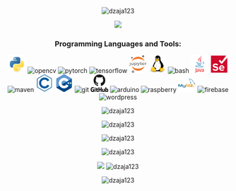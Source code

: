 <p align="center">
<img src="https://raw.githubusercontent.com/andreasbm/readme/master/assets/lines/rainbow.png" alt="dzaja123" />
</p>

<p align="center">
<a><img src="https://readme-typing-svg.herokuapp.com/?lines=Hi,%20I%20am%20Nikola,%20Software%20Engineering%20student%20&font=Fira%20Code&center=true&width=700&height=46&color=0080ff&vCenter=true&size=22"></a>
</p>

<h3 align="center">Programming Languages and Tools: </h3>

<p align="center"> 
<a> <img src="https://raw.githubusercontent.com/devicons/devicon/master/icons/python/python-original.svg" alt="python" width="40" height="40"/> </a>
<a> <img src="https://www.vectorlogo.zone/logos/opencv/opencv-icon.svg" alt="opencv" width="40" height="40"/> </a>  
<a> <img src="https://www.vectorlogo.zone/logos/pytorch/pytorch-icon.svg" alt="pytorch" width="40" height="40"/> </a> 
<a> <img src="https://www.vectorlogo.zone/logos/tensorflow/tensorflow-icon.svg" alt="tensorflow" width="40" height="40"/> </a>  
<a> <img src="https://github.com/devicons/devicon/blob/master/icons/jupyter/jupyter-original-wordmark.svg" alt="jupyter" width="40" height="40"/> </a> 
<a> <img src="https://github.com/devicons/devicon/blob/master/icons/linux/linux-original.svg" alt="linux" width="40" height="40"/> </a> 
<a> <img src="https://www.vectorlogo.zone/logos/gnu_bash/gnu_bash-icon.svg" alt="bash" width="40" height="40"/> </a> 
<a> <img src="https://github.com/devicons/devicon/blob/master/icons/java/java-original-wordmark.svg" alt="java" width="40" height="40"/> </a> 
<a> <img src="https://github.com/devicons/devicon/blob/master/icons/selenium/selenium-original.svg" alt="selenium" width="40" height="40"/> </a>
<a> <img src="https://github.com/get-icon/geticon/blob/master/icons/maven.svg" alt="maven" width="40" height="40"/> </a>
<a> <img src="https://github.com/devicons/devicon/blob/master/icons/c/c-line.svg" alt="c" width="40" height="40"/> </a> 
<a> <img src="https://raw.githubusercontent.com/devicons/devicon/master/icons/cplusplus/cplusplus-original.svg" alt="cplusplus" width="40" height="40"/> </a> 
<a> <img src="https://www.vectorlogo.zone/logos/git-scm/git-scm-icon.svg" alt="git" width="40" height="40"/> </a> 
<a> <img src="https://github.com/devicons/devicon/blob/master/icons/github/github-original-wordmark.svg" alt="github" width="40" height="40"/> </a>
<a> <img src="https://cdn.worldvectorlogo.com/logos/arduino-1.svg" alt="arduino" width="40" height="40"/> </a>
<a> <img src="https://www.vectorlogo.zone/logos/raspberrypi/raspberrypi-icon.svg" alt="raspberry" width="40" height="40"/> </a> 
<a> <img src="https://github.com/devicons/devicon/blob/master/icons/mysql/mysql-original-wordmark.svg" alt="sql" width="40" height="40"/> </a> 
<a> <img src="https://www.vectorlogo.zone/logos/firebase/firebase-icon.svg" alt="firebase" width="40" height="40"/> </a> 
<a> <img src="https://www.vectorlogo.zone/logos/wordpress/wordpress-tile.svg" alt="wordpress" width="40" height="40"/> </a>
</p>

<p align="center">
<img src="https://raw.githubusercontent.com/andreasbm/readme/master/assets/lines/rainbow.png" alt="dzaja123" />
</p>

<p align="center">
 <img src="https://github-readme-stats.vercel.app/api?username=dzaja123&show_icons=true&theme=blue-green" alt="dzaja123" /> 
</p>
   
<p align="center">
  <img src="https://github-readme-streak-stats.herokuapp.com/?user=dzaja123&show_icons=true&locale=en&theme=blue-green" alt="dzaja123" />
</p>

<p align="center">
  <img src="https://github-readme-stats.vercel.app/api/top-langs?username=dzaja123&layout=compact&show_icons=true&locale=en&theme=blue-green" alt="dzaja123" />
</p>

<p align="center">
 <img src="https://visitor-badge.laobi.icu/badge?page_id=dzaja123"> 
 <img src="https://img.shields.io/github/followers/dzaja123?label=Followers&style=social" alt="dzaja123">
</p>

<p align="center">
<img src="https://raw.githubusercontent.com/andreasbm/readme/master/assets/lines/rainbow.png" alt="dzaja123" />
</p>
